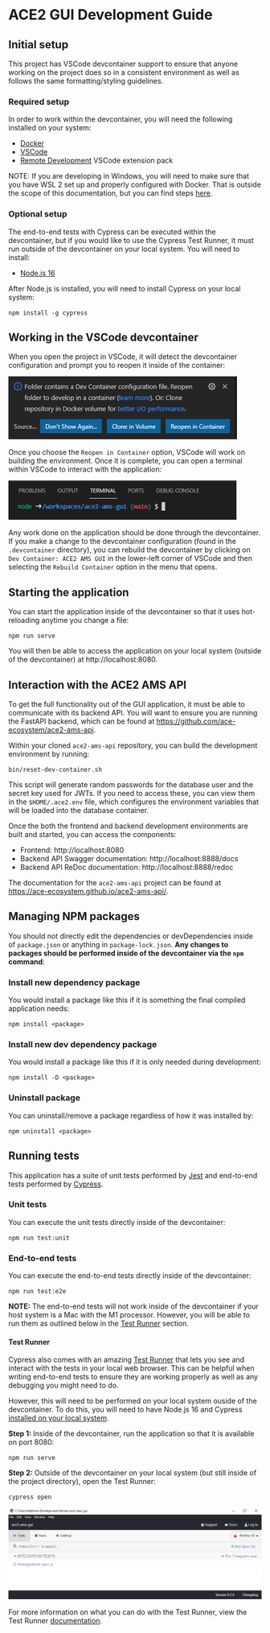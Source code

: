 # ACE2 GUI Development Guide

## Initial setup

This project has VSCode devcontainer support to ensure that anyone working on the project does so in a consistent environment as well as follows the same formatting/styling guidelines.

### Required setup

In order to work within the devcontainer, you will need the following installed on your system:

* [Docker](https://www.docker.com/products/docker-desktop)
* [VSCode](https://code.visualstudio.com/)
* [Remote Development](https://marketplace.visualstudio.com/items?itemName=ms-vscode-remote.vscode-remote-extensionpack) VSCode extension pack

NOTE: If you are developing in Windows, you will need to make sure that you have WSL 2 set up and properly configured with Docker. That is outside the scope of this documentation, but you can find steps [here](https://docs.docker.com/desktop/windows/wsl/).

### Optional setup

The end-to-end tests with Cypress can be executed within the devcontainer, but if you would like to use the Cypress Test Runner, it must run outside of the devcontainer on your local system. You will need to install:

* [Node.js 16](https://nodejs.org/en/download/current/)

After Node.js is installed, you will need to install Cypress on your local system:
```
npm install -g cypress
```

## Working in the VSCode devcontainer

When you open the project in VSCode, it will detect the devcontainer configuration and prompt you to reopen it inside of the container:

![Reopen in Container](open-in-container.png)

Once you choose the `Reopen in Container` option, VSCode will work on building the environment. Once it is complete, you can open a terminal within VSCode to interact with the application:

![Terminal](terminal.png)

Any work done on the application should be done through the devcontainer. If you make a change to the devcontainer configuration (found in the `.devcontainer` directory), you can rebuild the devcontainer by clicking on `Dev Container: ACE2 AMS GUI` in the lower-left corner of VSCode and then selecting the `Rebuild Container` option in the menu that opens.

## Starting the application

You can start the application inside of the devcontainer so that it uses hot-reloading anytime you change a file:

```
npm run serve
```

You will then be able to access the application on your local system (outside of the devcontainer) at http://localhost:8080.

## Interaction with the ACE2 AMS API

To get the full functionality out of the GUI application, it must be able to communicate with its backend API. You will want to ensure you are running the FastAPI backend, which can be found at https://github.com/ace-ecosystem/ace2-ams-api.

Within your cloned `ace2-ams-api` repository, you can build the development environment by running:

```
bin/reset-dev-container.sh
```

This script will generate random passwords for the database user and the secret key used for JWTs. If you need to access these, you can view them in the `$HOME/.ace2.env` file, which configures the environment variables that will be loaded into the database container.

Once the both the frontend and backend development environments are built and started, you can access the components:

* Frontend: http://localhost:8080
* Backend API Swagger documentation: http://localhost:8888/docs
* Backend API ReDoc documentation: http://localhost:8888/redoc

The documentation for the `ace2-ams-api` project can be found at https://ace-ecosystem.github.io/ace2-ams-api/.

## Managing NPM packages

You should not directly edit the dependencies or devDependencies inside of `package.json` or anything in `package-lock.json`. **Any changes to packages should be performed inside of the devcontainer via the `npm` command**:

### Install new dependency package

You would install a package like this if it is something the final compiled application needs:
```
npm install <package>
```

### Install new dev dependency package

You would install a package like this if it is only needed during development:
```
npm install -D <package>
```

### Uninstall package

You can uninstall/remove a package regardless of how it was installed by:

```
npm uninstall <package>
```

## Running tests

This application has a suite of unit tests performed by [Jest](https://jestjs.io/) and end-to-end tests performed by [Cypress](https://www.cypress.io/).

### Unit tests
You can execute the unit tests directly inside of the devcontainer:

```
npm run test:unit
```

### End-to-end tests
You can execute the end-to-end tests directly inside of the devcontainer:

```
npm run test:e2e
```

**NOTE:** The end-to-end tests will not work inside of the devcontainer if your host system is a Mac with the M1 processor. However, you will be able to run them as outlined below in the [Test Runner](#Test-Runner) section.

#### Test Runner

Cypress also comes with an amazing [Test Runner](https://docs.cypress.io/guides/core-concepts/test-runner) that lets you see and interact with the tests in your local web browser. This can be helpful when writing end-to-end tests to ensure they are working properly as well as any debugging you might need to do.

However, this will need to be performed on your local system ouside of the devcontainer. To do this, you will need to have Node.js 16 and Cypress [installed on your local system](#Optional-setup).

**Step 1:** Inside of the devcontainer, run the application so that it is available on port 8080:
```
npm run serve
```

**Step 2:** Outside of the devcontainer on your local system (but still inside of the project directory), open the Test Runner:
```
cypress open
```

![Test Runner](test-runner.png)

For more information on what you can do with the Test Runner, view the Test Runner [documentation](https://docs.cypress.io/guides/core-concepts/test-runner).